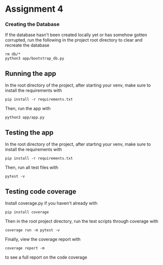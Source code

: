 # Assignment 4

### Creating the Database
If the database hasn't been created locally yet or has somehow gotten corrupted, run the following in the project root directory to clear and recreate the database
```
rm db/*
python3 app/bootstrap_db.py
```

## Running the app
In the root directory of the project, after starting your venv, make sure to install the requirements with
```
pip install -r requirements.txt
```

Then, run the app with
```
python3 app/app.py
```

## Testing the app
In the root directory of the project, after starting your venv, make sure to install the requirements with
```
pip install -r requirements.txt
```

Then, run all test files with
```
pytest -v
```

## Testing code coverage
Install coverage.py if you haven't already with
```
pip install coverage
```

Then in the root project directory, run the test scripts through coverage with
```
coverage run -m pytest -v
```

Finally, view the coverage report with
```
coverage report -m 
```
to see a full report on the code coverage
